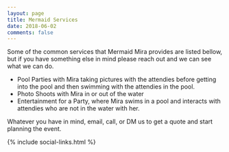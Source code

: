```yaml
---
layout: page
title: Mermaid Services
date: 2018-06-02
comments: false
---
```

    
Some of the common services that Mermaid Mira provides are listed bellow, but if you have something else in mind please reach out and we can see what we can do.

* Pool Parties with Mira taking pictures with the attendies before getting into the pool and then swimming with the attendies in the pool.
* Photo Shoots with Mira in or out of the water
* Entertainment for a Party, where Mira swims in a pool and interacts with attendies who are not in the water with her.

Whatever you have in mind, email, call, or DM us to get a quote and start planning the event.


<div class="row">
	{% include social-links.html %}
</div>